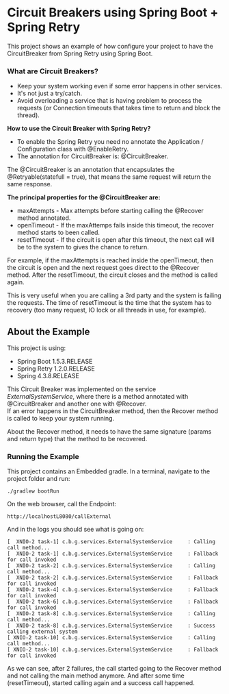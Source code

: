 # Circuit Breakers using Spring Boot + Spring Retry

This project shows an example of how configure your project to have the CircuitBreaker from Spring Retry using Spring Boot.

### What are Circuit Breakers?

* Keep your system working even if some error happens in other services.
* It's not just a try/catch.
* Avoid overloading a service that is having problem to process the requests (or Connection timeouts that takes time to return and block the thread).

**How to use the Circuit Breaker with Spring Retry?**

* To enable the Spring Retry you need no annotate the Application / Configuration class with @EnableRetry.
* The annotation for CircuitBreaker is: @CircuitBreaker.

The @CircuitBreaker is an annotation that encapsulates the @Retryable(statefull = true), that means the same request will return the same response.

**The principal properties for the @CircuitBreaker are:**

* maxAttempts - Max attempts before starting calling the @Recover method annotated.
* openTimeout - If the maxAttemps fails inside this timeout, the recover method starts to been called.
* resetTimeout - If the circuit is open after this timeout, the next call will be to the system to gives the chance to return.

For example, if the maxAttempts is reached inside the openTimeout, then the circuit is open and the next request goes direct to the @Recover method. After the resetTimeout, the circuit closes and the method is called again.

This is very useful when you are calling a 3rd party and the system is failing the requests. The time of resetTimeout is the time that the system has to recovery (too many request, IO lock or all threads in use, for example).

## About the Example
This project is using:

* Spring Boot 1.5.3.RELEASE 
* Spring Retry 1.2.0.RELEASE
* Spring 4.3.8.RELEASE

This Circuit Breaker was implemented on the service *ExternalSystemService*, where there is a method annotated with @CircuitBreaker and another one with @Recover.
<br/>If an error happens in the CircuitBreaker method, then the Recover method is called to keep your system running.

About the Recover method, it needs to have the same signature (params and return type) that the method to be recovered.

### Running the Example
This project contains an Embedded gradle. 
In a terminal, navigate to the project folder and run:

`./gradlew bootRun`
  
On the web browser, call the Endpoint: 

`http://localhostL8080/callExternal`

And in the logs you should see what is going on:

`[  XNIO-2 task-1] c.b.g.services.ExternalSystemService     : Calling call method...`<br/>
`[  XNIO-2 task-1] c.b.g.services.ExternalSystemService     : Fallback for call invoked`<br/>
`[  XNIO-2 task-2] c.b.g.services.ExternalSystemService     : Calling call method...`<br/>
`[  XNIO-2 task-2] c.b.g.services.ExternalSystemService     : Fallback for call invoked`<br/>
`[  XNIO-2 task-4] c.b.g.services.ExternalSystemService     : Fallback for call invoked`<br/>
`[  XNIO-2 task-6] c.b.g.services.ExternalSystemService     : Fallback for call invoked`<br/>
`[  XNIO-2 task-8] c.b.g.services.ExternalSystemService     : Calling call method...`<br/>
`[  XNIO-2 task-8] c.b.g.services.ExternalSystemService     : Success calling external system`<br/>
`[ XNIO-2 task-10] c.b.g.services.ExternalSystemService     : Calling call method...`<br/>
`[ XNIO-2 task-10] c.b.g.services.ExternalSystemService     : Fallback for call invoked`<br/>

As we can see, after 2 failures, the call started going to the Recover method and not calling the main method anymore.
And after some time (resetTimeout), started calling again and a success call happened. 

